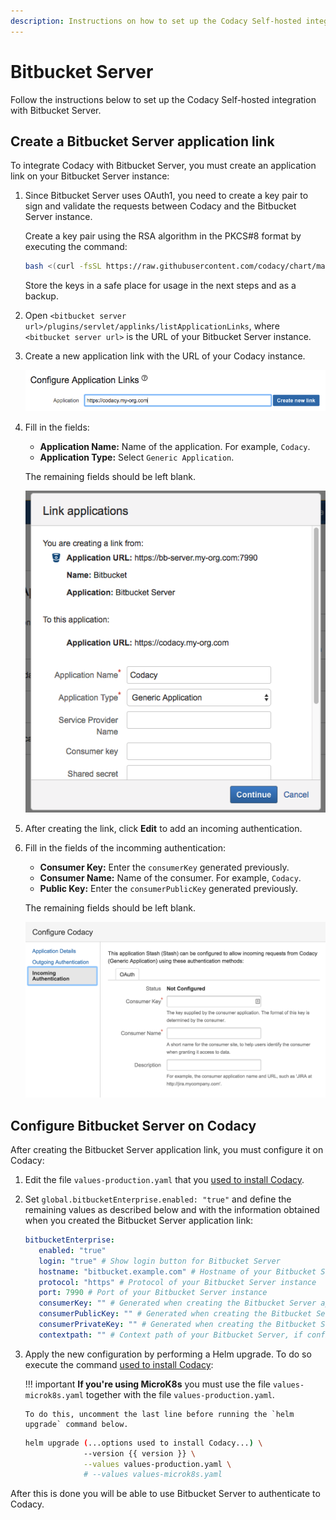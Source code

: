 ```yaml
---
description: Instructions on how to set up the Codacy Self-hosted integration with Bitbucket Server.
---
```


# Bitbucket Server

Follow the instructions below to set up the Codacy Self-hosted integration with Bitbucket Server.

## Create a Bitbucket Server application link

To integrate Codacy with Bitbucket Server, you must create an application link on your Bitbucket Server instance:

1.  Since Bitbucket Server uses OAuth1, you need to create a key pair to sign and validate the requests between Codacy and the Bitbucket Server instance.

    Create a key pair using the RSA algorithm in the PKCS#8 format by executing the command:

    ```bash
    bash <(curl -fsSL https://raw.githubusercontent.com/codacy/chart/master/docs/configuration/integrations/generate-bitbucket-server-secrets.sh)
    ```

    Store the keys in a safe place for usage in the next steps and as a backup.

2.  Open `<bitbucket server url>/plugins/servlet/applinks/listApplicationLinks`, where `<bitbucket server url>` is the URL of your Bitbucket Server instance.

3.  Create a new application link with the URL of your Codacy instance.

    ![Bitbucket Server application link](images/bitbucket-server-application-link.png)

4.  Fill in the fields:

    -   **Application Name:** Name of the application. For example, `Codacy`.
    -   **Application Type:** Select `Generic Application`.

    The remaining fields should be left blank.

    ![Bitbucket Server application link naming](images/bitbucket-server-link-naming.png)

5.  After creating the link, click **Edit** to add an incoming authentication.

6.  Fill in the fields of the incomming authentication:

    -   **Consumer Key:** Enter the `consumerKey` generated previously.
    -   **Consumer Name:** Name of the consumer. For example, `Codacy`.
    -   **Public Key:** Enter the `consumerPublicKey` generated previously.

    The remaining fields should be left blank.

    ![Bitbucket Server incomming authentication](images/bitbucket-server-incoming-authentication.png)

## Configure Bitbucket Server on Codacy

After creating the Bitbucket Server application link, you must configure it on Codacy:

1.  Edit the file `values-production.yaml` that you [used to install Codacy](../../index.md#helm-upgrade).

2.  Set `global.bitbucketEnterprise.enabled: "true"` and define the remaining values as described below and with the information obtained when you created the Bitbucket Server application link:

    ```yaml
    bitbucketEnterprise:
       enabled: "true"
       login: "true" # Show login button for Bitbucket Server
       hostname: "bitbucket.example.com" # Hostname of your Bitbucket Server instance
       protocol: "https" # Protocol of your Bitbucket Server instance
       port: 7990 # Port of your Bitbucket Server instance
       consumerKey: "" # Generated when creating the Bitbucket Server application link
       consumerPublicKey: "" # Generated when creating the Bitbucket Server application link
       consumerPrivateKey: "" # Generated when creating the Bitbucket Server application link
       contextpath: "" # Context path of your Bitbucket Server, if configured
    ```

3.  Apply the new configuration by performing a Helm upgrade. To do so execute the command [used to install Codacy](../../index.md#helm-upgrade):

    !!! important
        **If you're using MicroK8s** you must use the file `values-microk8s.yaml` together with the file `values-production.yaml`.
        
        To do this, uncomment the last line before running the `helm upgrade` command below.

    ```bash
    helm upgrade (...options used to install Codacy...) \
                 --version {{ version }} \
                 --values values-production.yaml \
                 # --values values-microk8s.yaml
    ```

After this is done you will be able to use Bitbucket Server to authenticate to Codacy.
